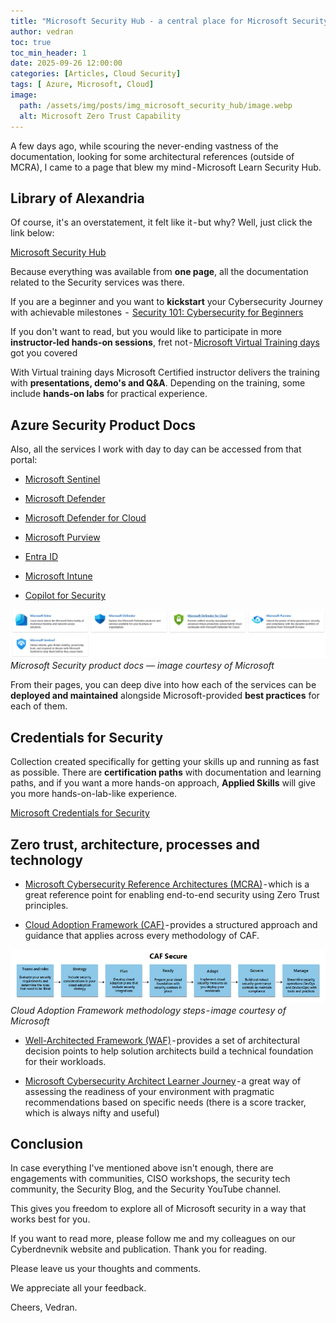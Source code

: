 ```yaml
---
title: "Microsoft Security Hub - a central place for Microsoft Security"
author: vedran
toc: true
toc_min_header: 1
date: 2025-09-26 12:00:00
categories: [Articles, Cloud Security]
tags: [ Azure, Microsoft, Cloud]
image:
  path: /assets/img/posts/img_microsoft_security_hub/image.webp
  alt: Microsoft Zero Trust Capability 
---
```


A few days ago, while scouring the never-ending vastness of the documentation, looking for some architectural references (outside of MCRA), I came to a page that blew my mind - Microsoft Learn Security Hub.

## Library of Alexandria

Of course, it's an overstatement, it felt like it - but why? Well, just click the link below:

[Microsoft Security Hub](https://learn.microsoft.com/en-us/security/)

Because everything was available from **one page**, all the documentation related to the Security services was there.

If you are a beginner and you want to **kickstart** your Cybersecurity Journey with achievable milestones  -  [Security 101: Cybersecurity for Beginners](https://learn.microsoft.com/en-us/plans/odm7f0p5j6opq5?wt.mc_id=securityhub_security101_webpage_cnl#)

If you don't want to read, but you would like to participate in more **instructor-led hands-on sessions**, fret not - [Microsoft Virtual Training days](https://www.microsoft.com/en-us/events/category/microsoft-virtual-training-days?filters=delivery-language%3Aenglish&scenario=mvtd) got you covered

With Virtual training days Microsoft Certified instructor delivers the training with **presentations, demo's and Q&A**. Depending on the training, some include **hands-on labs** for practical experience.

## Azure Security Product Docs

Also, all the services I work with day to day can be accessed from that portal:

* [Microsoft Sentinel](https://learn.microsoft.com/en-us/azure/sentinel/)

* [Microsoft Defender](https://learn.microsoft.com/en-us/defender/)

* [Microsoft Defender for Cloud](https://learn.microsoft.com/en-us/azure/defender-for-cloud/)

* [Microsoft Purview](https://learn.microsoft.com/en-us/purview/)

* [Entra ID](https://learn.microsoft.com/en-us/entra/)

* [Microsoft Intune](https://learn.microsoft.com/en-us/intune/)

* [Copilot for Security](https://learn.microsoft.com/en-us/copilot/security/)


![Microsoft Security product docs — image courtesy of Microsoft](/assets/img/posts/img_microsoft_security_hub/securitydocs.png)
*Microsoft Security product docs — image courtesy of Microsoft*

From their pages, you can deep dive into  how each of the services can be **deployed and maintained** alongside Microsoft-provided **best practices** for each of them.

## Credentials for Security

Collection created specifically for getting your skills up and running as fast as possible. There are **certification paths** with documentation and learning paths, and if you want a more hands-on approach,  **Applied Skills** will give you more hands-on-lab-like experience.

[Microsoft Credentials for Security](https://learn.microsoft.com/en-us/collections/g7gji3tnj21dp4)

## Zero trust, architecture, processes and technology

* [Microsoft Cybersecurity Reference Architectures (MCRA)](https://learn.microsoft.com/en-us/security/adoption/mcra) - which is a great reference point for enabling end-to-end security using Zero Trust principles.

* [Cloud Adoption Framework (CAF)](https://learn.microsoft.com/en-us/azure/cloud-adoption-framework/secure/overview) - provides a structured approach and guidance that applies across every methodology of CAF.

![Cloud Adoption Framework methodology steps - image courtesy of Microsoft](/assets/img/posts/img_microsoft_security_hub/caf.png)
*Cloud Adoption Framework methodology steps - image courtesy of Microsoft*

* [Well-Architected Framework (WAF)](https://learn.microsoft.com/en-us/azure/well-architected/security/) - provides a set of architectural decision points to help solution architects build a technical foundation for their workloads.

* [Microsoft Cybersecurity Architect Learner Journey](https://learn.microsoft.com/en-us/assessments/91e16bc4-490a-4eaa-8af9-3e7510a6b146/) - a great way of assessing the readiness of your environment with pragmatic recommendations based on specific needs (there is a score tracker, which is always nifty and useful)

## Conclusion

In case everything I've mentioned above isn't enough, there are engagements with communities, CISO workshops, the security tech community, the Security Blog, and the Security YouTube channel.

This gives you freedom to explore all of Microsoft security in a way that works best for you.

If you want to read more, please follow me and my colleagues on our Cyberdnevnik website and publication.
Thank you for reading. 

Please leave us your thoughts and comments.

We appreciate all your feedback.

Cheers,
Vedran.